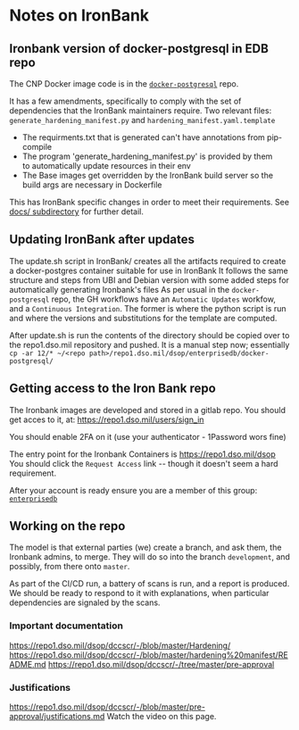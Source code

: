 # Notes on IronBank

## Ironbank version of docker-postgresql in EDB repo

The CNP Docker image code is in the [`docker-postgresql`](https://github.com/EnterpriseDB/docker-postgresql/) repo.

It has a few amendments, specifically to comply with the set of dependencies
that the IronBank maintainers require.
Two relevant files: `generate_hardening_manifest.py` and `hardening_manifest.yaml.template`
 - The requirments.txt that is generated can't have annotations from pip-compile
 - The program 'generate_hardening_manifest.py' is provided by them \
	to automatically update resources in their env
 - The Base images get overridden by the IronBank build server so the build args 
	are necessary in Dockerfile


This has IronBank specific changes in order to meet their requirements.
See [docs/ subdirectory](docs/ironbank.md) for further detail.

## Updating IronBank after updates 
The update.sh script in IronBank/ creates all the artifacts required to create a docker-postgres container suitable for use in IronBank
It follows the same structure and steps from UBI and Debian version with some added steps for automatically generating Ironbank's files
As per usual in the `docker-postgresql` repo, the GH workflows have an `Automatic Updates`
workfow, and a `Continuous Integration`. The former is where the python script is run
and where the versions and substitutions for the template are computed.

After update.sh is run the contents of the directory should be copied over to the repo1.dso.mil repository and pushed. 
It is a manual step now; essentially ```cp -ar 12/* ~/<repo path>/repo1.dso.mil/dsop/enterprisedb/docker-postgresql/```

## Getting access to the Iron Bank repo

The Ironbank images are developed and stored in a gitlab repo.
You should get acces to it, at:
https://repo1.dso.mil/users/sign_in

You should enable 2FA on it (use your authenticator - 1Password wors fine)

The entry point for the Ironbank Containers is https://repo1.dso.mil/dsop
You should click the `Request Access` link -- though it doesn't seem a hard requirement.

After your account is ready ensure you are a member of this group:
[`enterprisedb`](https://repo1.dso.mil/dsop?filter=enterprisedb)

## Working on the repo
The model is that external parties (we) create a branch, and ask them, the
Ironbank admins, to merge.  They will do so into the branch `development`, and
possibly, from there onto `master`.

As part of the CI/CD run, a battery of scans is run, and a report is produced.
We should be ready to respond to it with explanations, when particular dependencies are
signaled by the scans.

### Important documentation
https://repo1.dso.mil/dsop/dccscr/-/blob/master/Hardening/
https://repo1.dso.mil/dsop/dccscr/-/blob/master/hardening%20manifest/README.md
https://repo1.dso.mil/dsop/dccscr/-/tree/master/pre-approval

### Justifications
https://repo1.dso.mil/dsop/dccscr/-/blob/master/pre-approval/justifications.md
Watch the video on this page.

